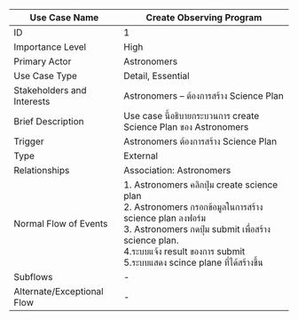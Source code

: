 
| Use Case Name           | Create Observing Program                                      |
|-------------------------|---------------------------------------------------------------|
| ID                      | 1                                                             |
| Importance Level        | High                                                          |
| Primary Actor           | Astronomers                                             |
| Use Case Type           | Detail, Essential                                             |
| Stakeholders and Interests | Astronomers – ต้องการสร้าง Science Plan |
| Brief Description       | Use case นี้อธิบายกระบวนการ create Science Plan ของ Astronomers |
| Trigger                 | Astronomers ต้องการสร้าง Science Plan         |
| Type                    | External                                                      |
| Relationships           | Association: Astronomers                                 |
| Normal Flow of Events   | 1. Astronomers คลิกปุ่ม create science plan  <br> 2. Astronomers กรอกข้อมูลในการสร้าง science plan ลงฟอร์ม <br> 3. Astronomers กดปุ่ม submit เพื่อสร้าง science plan. <br> 4.ระบบแจ้ง result ของการ submit <br> 5.ระบบแสดง scince plane ที่ได้สร้างขึ้น |
| Subflows                | -                                                             |
| Alternate/Exceptional Flow | -                                                           |

